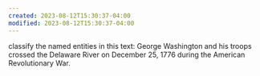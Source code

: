 ```yaml
---
created: 2023-08-12T15:30:37-04:00
modified: 2023-08-12T15:30:37-04:00
---
```


classify the named entities in this text: George Washington and his troops crossed the Delaware River on December 25, 1776 during the American Revolutionary War.
